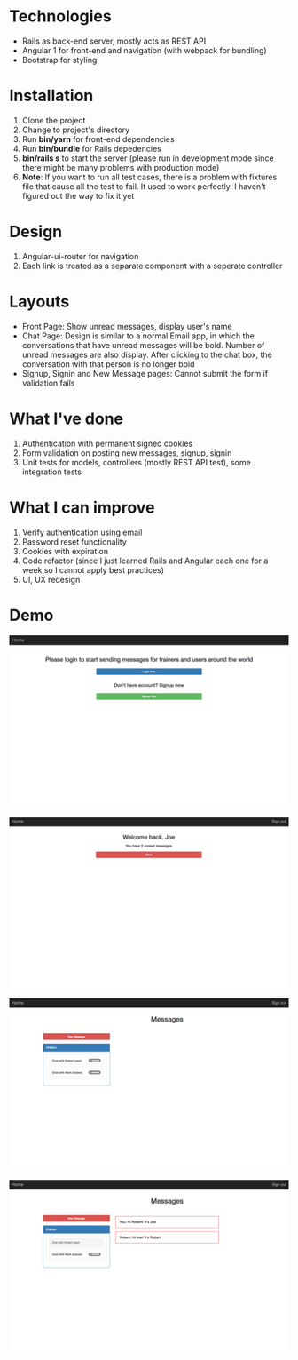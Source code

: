 # Technologies

+ Rails as back-end server, mostly acts as REST API
+ Angular 1 for front-end and navigation (with webpack for bundling)
+ Bootstrap for styling

# Installation

1. Clone the project
2. Change to project's directory
3. Run **bin/yarn** for front-end dependencies
4. Run **bin/bundle** for Rails depedencies
5. **bin/rails s** to start the server (please run in development mode since there might be many problems with production mode)
6. **Note**: If you want to run all test cases, there is a problem with fixtures file that cause all the test to fail.
It used to work perfectly. I haven't figured out the way to fix it yet

# Design

1. Angular-ui-router for navigation
2. Each link is treated as a separate component with a seperate controller

# Layouts

+ Front Page: Show unread messages, display user's name
+ Chat Page: Design is similar to a normal Email app, in which the conversations that have unread messages will be 
bold. Number of unread messages are also display. After clicking to the chat box, the conversation with that person is no longer bold
+ Signup, Signin and New Message pages: Cannot submit the form if validation fails

# What I've done

1. Authentication with permanent signed cookies
2. Form validation on posting new messages, signup, signin
3. Unit tests for models, controllers (mostly REST API test), some integration tests

# What I can improve

1. Verify authentication using email
2. Password reset functionality
3. Cookies with expiration
4. Code refactor (since I just learned Rails and Angular each one for a week so I cannot
apply best practices)
5. UI, UX redesign

# Demo

![Image](./demo_pics/Demo_1.png)

![Image](./demo_pics/Demo_2.png)

![Image](./demo_pics/Demo_3.png)

![Image](./demo_pics/Demo_4.png)

